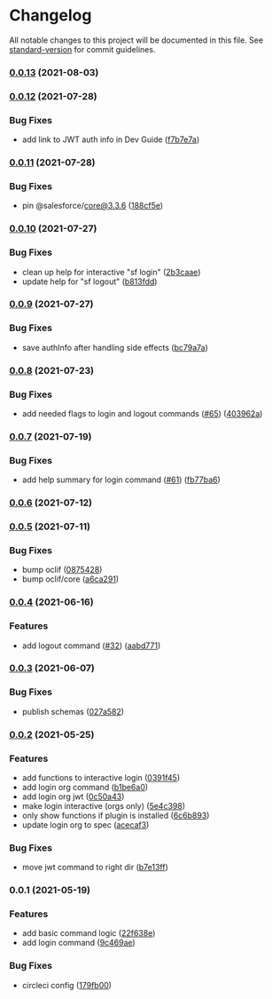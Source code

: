 # Changelog

All notable changes to this project will be documented in this file. See [standard-version](https://github.com/conventional-changelog/standard-version) for commit guidelines.

### [0.0.13](https://github.com/salesforcecli/plugin-login/compare/v0.0.12...v0.0.13) (2021-08-03)

### [0.0.12](https://github.com/salesforcecli/plugin-login/compare/v0.0.11...v0.0.12) (2021-07-28)


### Bug Fixes

* add link to JWT auth info in Dev Guide ([f7b7e7a](https://github.com/salesforcecli/plugin-login/commit/f7b7e7a93069ec443f877e76fdb13194f1ecef09))

### [0.0.11](https://github.com/salesforcecli/plugin-login/compare/v0.0.10...v0.0.11) (2021-07-28)


### Bug Fixes

* pin @salesforce/core@3.3.6 ([188cf5e](https://github.com/salesforcecli/plugin-login/commit/188cf5e21b701b2416bc9bac687e04ac65b650e7))

### [0.0.10](https://github.com/salesforcecli/plugin-login/compare/v0.0.9...v0.0.10) (2021-07-27)


### Bug Fixes

* clean up help for interactive "sf login" ([2b3caae](https://github.com/salesforcecli/plugin-login/commit/2b3caaee8e42228100a4c8b1509905ba186c805d))
* update help for "sf logout" ([b813fdd](https://github.com/salesforcecli/plugin-login/commit/b813fdd28a407ee9dc6a36f22caec382406bcaad))

### [0.0.9](https://github.com/salesforcecli/plugin-login/compare/v0.0.8...v0.0.9) (2021-07-27)


### Bug Fixes

* save authInfo after handling side effects ([bc79a7a](https://github.com/salesforcecli/plugin-login/commit/bc79a7a55c7633b164f07228484148d4b68bde9d))

### [0.0.8](https://github.com/salesforcecli/plugin-login/compare/v0.0.7...v0.0.8) (2021-07-23)

### Bug Fixes

- add needed flags to login and logout commands ([#65](https://github.com/salesforcecli/plugin-login/issues/65)) ([403962a](https://github.com/salesforcecli/plugin-login/commit/403962accaf77ef2fe650b266c8d8e08e291b9c8))

### [0.0.7](https://github.com/salesforcecli/plugin-login/compare/v0.0.6...v0.0.7) (2021-07-19)

### Bug Fixes

- add help summary for login command ([#61](https://github.com/salesforcecli/plugin-login/issues/61)) ([fb77ba6](https://github.com/salesforcecli/plugin-login/commit/fb77ba61e09090540beec654402249111dae1503))

### [0.0.6](https://github.com/salesforcecli/plugin-login/compare/v0.0.5...v0.0.6) (2021-07-12)

### [0.0.5](https://github.com/salesforcecli/plugin-login/compare/v0.0.4...v0.0.5) (2021-07-11)

### Bug Fixes

- bump oclif ([0875428](https://github.com/salesforcecli/plugin-login/commit/0875428fd74ab4ddc7f19f0bed2728259004da30))
- bump oclif/core ([a6ca291](https://github.com/salesforcecli/plugin-login/commit/a6ca29124397a7609704e45672452f3bc3e91ee2))

### [0.0.4](https://github.com/salesforcecli/plugin-login/compare/v0.0.3...v0.0.4) (2021-06-16)

### Features

- add logout command ([#32](https://github.com/salesforcecli/plugin-login/issues/32)) ([aabd771](https://github.com/salesforcecli/plugin-login/commit/aabd77126dcf4b3364a6e794528c90b2da9cf42f))

### [0.0.3](https://github.com/salesforcecli/plugin-login/compare/v0.0.2...v0.0.3) (2021-06-07)

### Bug Fixes

- publish schemas ([027a582](https://github.com/salesforcecli/plugin-login/commit/027a5820362700ff1dca290f81cc7ef5a2d3fd78))

### [0.0.2](https://github.com/salesforcecli/plugin-login/compare/v0.0.1...v0.0.2) (2021-05-25)

### Features

- add functions to interactive login ([0391f45](https://github.com/salesforcecli/plugin-login/commit/0391f45a23c0df38650e19a77a6e27024dab1cd6))
- add login org command ([b1be6a0](https://github.com/salesforcecli/plugin-login/commit/b1be6a02dba0a58a796d51ebf21339de8c28186d))
- add login org jwt ([0c50a43](https://github.com/salesforcecli/plugin-login/commit/0c50a4374da53ae3c851d3440c6d059fae0b6543))
- make login interactive (orgs only) ([5e4c398](https://github.com/salesforcecli/plugin-login/commit/5e4c3988dc939958867e9fc2093b7415eb104772))
- only show functions if plugin is installed ([6c6b893](https://github.com/salesforcecli/plugin-login/commit/6c6b89395c76335088920fb113e7ca81bfb6ff08))
- update login org to spec ([acecaf3](https://github.com/salesforcecli/plugin-login/commit/acecaf36ab85210e18677072e73d1bb36fc391d6))

### Bug Fixes

- move jwt command to right dir ([b7e13ff](https://github.com/salesforcecli/plugin-login/commit/b7e13ff4a4877caeca05b4be6321d37a3ef24a7b))

### 0.0.1 (2021-05-19)

### Features

- add basic command logic ([22f638e](https://github.com/salesforcecli/plugin-login/commit/22f638ef0f946acd4ee77c25af05680aba7bb16d))
- add login command ([9c469ae](https://github.com/salesforcecli/plugin-login/commit/9c469ae79b8aa52d579f18c02485bf2df291e1e5))

### Bug Fixes

- circleci config ([179fb00](https://github.com/salesforcecli/plugin-login/commit/179fb0065c3fc90135d38b5c1cb3671d09ee67af))
